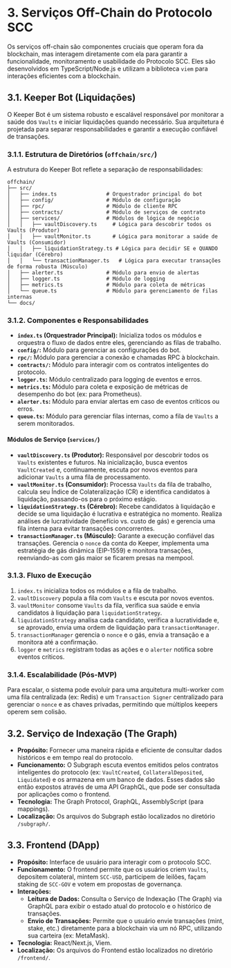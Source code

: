 # 3. Serviços Off-Chain do Protocolo SCC

Os serviços off-chain são componentes cruciais que operam fora da blockchain, mas interagem diretamente com ela para garantir a funcionalidade, monitoramento e usabilidade do Protocolo SCC. Eles são desenvolvidos em TypeScript/Node.js e utilizam a biblioteca `viem` para interações eficientes com a blockchain.

## 3.1. Keeper Bot (Liquidações)

O Keeper Bot é um sistema robusto e escalável responsável por monitorar a saúde dos `Vaults` e iniciar liquidações quando necessário. Sua arquitetura é projetada para separar responsabilidades e garantir a execução confiável de transações.

### 3.1.1. Estrutura de Diretórios (`offchain/src/`)

A estrutura do Keeper Bot reflete a separação de responsabilidades:

```
offchain/
├── src/
│   ├── index.ts                # Orquestrador principal do bot
│   ├── config/                 # Módulo de configuração
│   ├── rpc/                    # Módulo de cliente RPC
│   ├── contracts/              # Módulo de serviços de contrato
│   ├── services/               # Módulos de lógica de negócio
│   │   ├── vaultDiscovery.ts     # Lógica para descobrir todos os Vaults (Produtor)
│   │   ├── vaultMonitor.ts       # Lógica para monitorar a saúde de Vaults (Consumidor)
│   │   ├── liquidationStrategy.ts # Lógica para decidir SE e QUANDO liquidar (Cérebro)
│   │   └── transactionManager.ts   # Lógica para executar transações de forma robusta (Músculo)
│   ├── alerter.ts              # Módulo para envio de alertas
│   ├── logger.ts               # Módulo de logging
│   ├── metrics.ts              # Módulo para coleta de métricas
│   └── queue.ts                # Módulo para gerenciamento de filas internas
└── docs/
```

### 3.1.2. Componentes e Responsabilidades

*   **`index.ts` (Orquestrador Principal):** Inicializa todos os módulos e orquestra o fluxo de dados entre eles, gerenciando as filas de trabalho.
*   **`config/`:** Módulo para gerenciar as configurações do bot.
*   **`rpc/`:** Módulo para gerenciar a conexão e chamadas RPC à blockchain.
*   **`contracts/`:** Módulo para interagir com os contratos inteligentes do protocolo.
*   **`logger.ts`:** Módulo centralizado para logging de eventos e erros.
*   **`metrics.ts`:** Módulo para coleta e exposição de métricas de desempenho do bot (ex: para Prometheus).
*   **`alerter.ts`:** Módulo para enviar alertas em caso de eventos críticos ou erros.
*   **`queue.ts`:** Módulo para gerenciar filas internas, como a fila de `Vaults` a serem monitorados.

#### Módulos de Serviço (`services/`)

*   **`vaultDiscovery.ts` (Produtor):** Responsável por descobrir todos os `Vaults` existentes e futuros. Na inicialização, busca eventos `VaultCreated` e, continuamente, escuta por novos eventos para adicionar `Vaults` a uma fila de processamento.
*   **`vaultMonitor.ts` (Consumidor):** Processa `Vaults` da fila de trabalho, calcula seu Índice de Colateralização (CR) e identifica candidatos à liquidação, passando-os para o próximo estágio.
*   **`liquidationStrategy.ts` (Cérebro):** Recebe candidatos à liquidação e decide se uma liquidação é lucrativa e estratégica no momento. Realiza análises de lucratividade (benefício vs. custo de gás) e gerencia uma fila interna para evitar transações concorrentes.
*   **`transactionManager.ts` (Músculo):** Garante a execução confiável das transações. Gerencia o `nonce` da conta do Keeper, implementa uma estratégia de gás dinâmica (EIP-1559) e monitora transações, reenviando-as com gás maior se ficarem presas na mempool.

### 3.1.3. Fluxo de Execução

1.  `index.ts` inicializa todos os módulos e a fila de trabalho.
2.  `vaultDiscovery` popula a fila com `Vaults` e escuta por novos eventos.
3.  `vaultMonitor` consome `Vaults` da fila, verifica sua saúde e envia candidatos à liquidação para `liquidationStrategy`.
4.  `liquidationStrategy` analisa cada candidato, verifica a lucratividade e, se aprovado, envia uma ordem de liquidação para `transactionManager`.
5.  `transactionManager` gerencia o `nonce` e o gás, envia a transação e a monitora até a confirmação.
6.  `logger` e `metrics` registram todas as ações e o `alerter` notifica sobre eventos críticos.

### 3.1.4. Escalabilidade (Pós-MVP)

Para escalar, o sistema pode evoluir para uma arquitetura multi-worker com uma fila centralizada (ex: Redis) e um `Transaction Signer` centralizado para gerenciar o `nonce` e as chaves privadas, permitindo que múltiplos keepers operem sem colisão.

## 3.2. Serviço de Indexação (The Graph)

*   **Propósito:** Fornecer uma maneira rápida e eficiente de consultar dados históricos e em tempo real do protocolo.
*   **Funcionamento:** O Subgraph escuta eventos emitidos pelos contratos inteligentes do protocolo (ex: `VaultCreated`, `CollateralDeposited`, `Liquidated`) e os armazena em um banco de dados. Esses dados são então expostos através de uma API GraphQL, que pode ser consultada por aplicações como o frontend.
*   **Tecnologia:** The Graph Protocol, GraphQL, AssemblyScript (para mappings).
*   **Localização:** Os arquivos do Subgraph estão localizados no diretório `/subgraph/`.

## 3.3. Frontend (DApp)

*   **Propósito:** Interface de usuário para interagir com o protocolo SCC.
*   **Funcionamento:** O frontend permite que os usuários criem `Vaults`, depositem colateral, mintem `SCC-USD`, participem de leilões, façam staking de `SCC-GOV` e votem em propostas de governança.
*   **Interações:**
    *   **Leitura de Dados:** Consulta o Serviço de Indexação (The Graph) via GraphQL para exibir o estado atual do protocolo e o histórico de transações.
    *   **Envio de Transações:** Permite que o usuário envie transações (mint, stake, etc.) diretamente para a blockchain via um nó RPC, utilizando sua carteira (ex: MetaMask).
*   **Tecnologia:** React/Next.js, Viem.
*   **Localização:** Os arquivos do Frontend estão localizados no diretório `/frontend/`.
